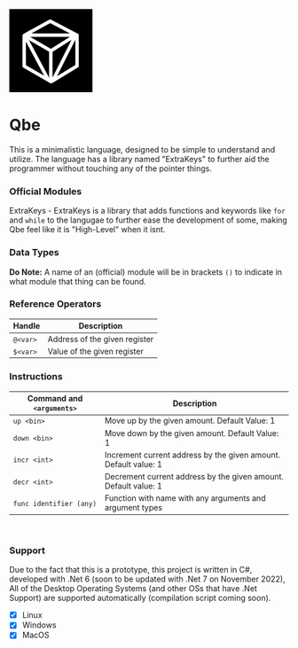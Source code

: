 <img src="Qbe.png" style="align-items: center" width="150"/>

# Qbe
This is a minimalistic language, designed to be simple to understand and utilize.
The language has a library named "ExtraKeys" to further aid the programmer without touching any of the pointer things.

### Official Modules
ExtraKeys - ExtraKeys is a library that adds functions and keywords like `for` and `while` to the langugae to further ease the development of some, making Qbe feel like it is "High-Level" when it isnt.


### Data Types
__Do Note:__ A name of an (official) module will be in brackets `()` to indicate in what module that thing can be found.


### Reference Operators
| Handle    | Description                   |
|-----------|-------------------------------|
| `@<var>`  | Address of the given register |
| `$<var>`  | Value of the given register   |

### Instructions

| Command and `<arguments>` | Description                                                             |
|---------------------------|-------------------------------------------------------------------------|
| `up <bin>`                | Move up by the given amount. Default Value: 1                           |
| `down <bin>`              | Move down by the given amount. Default Value: 1                         |
| `incr <int>`              | Increment current address by the given amount. Default value: 1         |
| `decr <int>`              | Decrement current address by the given amount. Default value: 1         |
| `func identifier (any)`   | Function with name with any arguments and argument types                |


<br>

### Support
Due to the fact that this is a prototype, this project is written in C#, developed with .Net 6 (soon to be updated with .Net 7 on November 2022), All of the Desktop Operating Systems (and other OSs that have .Net Support) are supported automatically (compilation script coming soon).
- [x] Linux
- [x] Windows
- [x] MacOS
